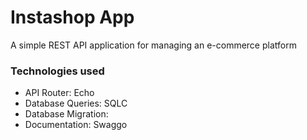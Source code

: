 # Instashop App

A simple REST API application for managing an e-commerce platform


### Technologies used

- API Router: Echo
- Database Queries: SQLC 
- Database Migration: 
- Documentation: Swaggo